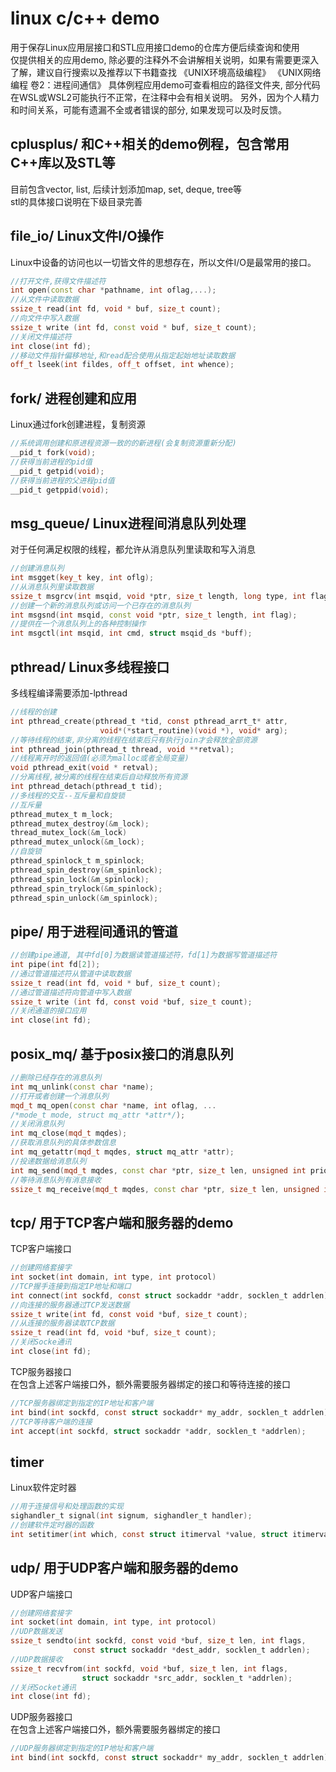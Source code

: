 # linux c/c++ demo
用于保存Linux应用层接口和STL应用接口demo的仓库方便后续查询和使用  
仅提供相关的应用demo, 除必要的注释外不会讲解相关说明，如果有需要更深入了解，建议自行搜索以及推荐以下书籍查找
《UNIX环境高级编程》
《UNIX网络编程 卷2：进程间通信》
具体例程应用demo可查看相应的路径文件夹, 部分代码在WSL或WSL2可能执行不正常，在注释中会有相关说明。
另外，因为个人精力和时间关系，可能有遗漏不全或者错误的部分, 如果发现可以及时反馈。

## cplusplus/ 和C++相关的demo例程，包含常用C++库以及STL等  
目前包含vector, list, 后续计划添加map, set, deque, tree等  
stl的具体接口说明在下级目录完善  

## file_io/ Linux文件I/O操作  
Linux中设备的访问也以一切皆文件的思想存在，所以文件I/O是最常用的接口。 
```cpp
//打开文件,获得文件描述符
int open(const char *pathname, int oflag,...);  
//从文件中读取数据  
ssize_t read(int fd, void * buf, size_t count);  
//向文件中写入数据  
ssize_t write (int fd, const void * buf, size_t count);  
//关闭文件描述符  
int close(int fd);  
//移动文件指针偏移地址,和read配合使用从指定起始地址读取数据  
off_t lseek(int fildes, off_t offset, int whence);
```  

## fork/ 进程创建和应用
Linux通过fork创建进程，复制资源
```cpp
//系统调用创建和原进程资源一致的的新进程(会复制资源重新分配)
__pid_t fork(void);
//获得当前进程的pid值
__pid_t getpid(void);
//获得当前进程的父进程pid值
__pid_t getppid(void);
```

## msg_queue/ Linux进程间消息队列处理
对于任何满足权限的线程，都允许从消息队列里读取和写入消息
```cpp
//创建消息队列
int msgget(key_t key, int oflg);
//从消息队列里读取数据
ssize_t msgrcv(int msqid, void *ptr, size_t length, long type, int flag);
//创建一个新的消息队列或访问一个已存在的消息队列
int msgsnd(int msqid, const void *ptr, size_t length, int flag);
//提供在一个消息队列上的各种控制操作
int msgctl(int msqid, int cmd, struct msqid_ds *buff);
```

## pthread/ Linux多线程接口  
多线程编译需要添加-lpthread
```c
//线程的创建  
int pthread_create(pthread_t *tid, const pthread_arrt_t* attr,  
                    void*(*start_routine)(void *), void* arg);  
//等待线程的结束,非分离的线程在结束后只有执行join才会释放全部资源  
int pthread_join(pthread_t thread, void **retval);
//线程离开时的返回值(必须为malloc或者全局变量)  
void pthread_exit(void * retval);
//分离线程,被分离的线程在结束后自动释放所有资源  
int pthread_detach(pthread_t tid);
//多线程的交互--互斥量和自旋锁  
//互斥量 
pthread_mutex_t m_lock;  
pthread_mutex_destroy(&m_lock);  
thread_mutex_lock(&m_lock)  
pthread_mutex_unlock(&m_lock);  
//自旋锁  
pthread_spinlock_t m_spinlock;  
pthread_spin_destroy(&m_spinlock);  
pthread_spin_lock(&m_spinlock);  
pthread_spin_trylock(&m_spinlock);  
pthread_spin_unlock(&m_spinlock);  
```  

## pipe/ 用于进程间通讯的管道
```c
//创建pipe通道, 其中fd[0]为数据读管道描述符，fd[1]为数据写管道描述符
int pipe(int fd[2]);
//通过管道描述符从管道中读取数据  
ssize_t read(int fd, void * buf, size_t count);  
//通过管道描述符向管道中写入数据
ssize_t write (int fd, const void *buf, size_t count);  
//关闭通道的接口应用
int close(int fd);
```  

## posix_mq/ 基于posix接口的消息队列
```cpp
//删除已经存在的消息队列
int mq_unlink(const char *name);    
//打开或者创建一个消息队列
mqd_t mq_open(const char *name, int oflag, ... 
/*mode_t mode, struct mq_attr *attr*/);
//关闭消息队列  
int mq_close(mqd_t mqdes);
//获取消息队列的具体参数信息
int mq_getattr(mqd_t mqdes, struct mq_attr *attr);
//投递数据给消息队列
int mq_send(mqd_t mqdes, const char *ptr, size_t len, unsigned int prio);
//等待消息队列有消息接收
ssize_t mq_receive(mqd_t mqdes, const char *ptr, size_t len, unsigned int *prio);   
```

## tcp/ 用于TCP客户端和服务器的demo  
TCP客户端接口
```c
//创建网络套接字    
int socket(int domain, int type, int protocol)    
//TCP握手连接到指定IP地址和端口  
int connect(int sockfd, const struct sockaddr *addr, socklen_t addrlen);   
//向连接的服务器通过TCP发送数据  
ssize_t write(int fd, const void *buf, size_t count);  
//从连接的服务器读取TCP数据  
ssize_t read(int fd, void *buf, size_t count);  
//关闭Socke通讯
int close(int fd);
```
TCP服务器接口  
在包含上述客户端接口外，额外需要服务器绑定的接口和等待连接的接口  
```c
//TCP服务器绑定到指定的IP地址和客户端  
int bind(int sockfd, const struct sockaddr* my_addr, socklen_t addrlen);  
//TCP等待客户端的连接  
int accept(int sockfd, struct sockaddr *addr, socklen_t *addrlen);  
```

## timer
Linux软件定时器
```c
//用于连接信号和处理函数的实现
sighandler_t signal(int signum, sighandler_t handler);
//创建软件定时器的函数
int setitimer(int which, const struct itimerval *value, struct itimerval *ovalue));
```

## udp/ 用于UDP客户端和服务器的demo  
UDP客户端接口
```c
//创建网络套接字  
int socket(int domain, int type, int protocol)  
//UDP数据发送  
ssize_t sendto(int sockfd, const void *buf, size_t len, int flags,  
              const struct sockaddr *dest_addr, socklen_t addrlen);   
//UDP数据接收  
ssize_t recvfrom(int sockfd, void *buf, size_t len, int flags,  
                struct sockaddr *src_addr, socklen_t *addrlen);  
//关闭Socket通讯  
int close(int fd); 
```
UDP服务器接口  
在包含上述客户端接口外，额外需要服务器绑定的接口  
```c
//UDP服务器绑定到指定的IP地址和客户端  
int bind(int sockfd, const struct sockaddr* my_addr, socklen_t addrlen);  
```

